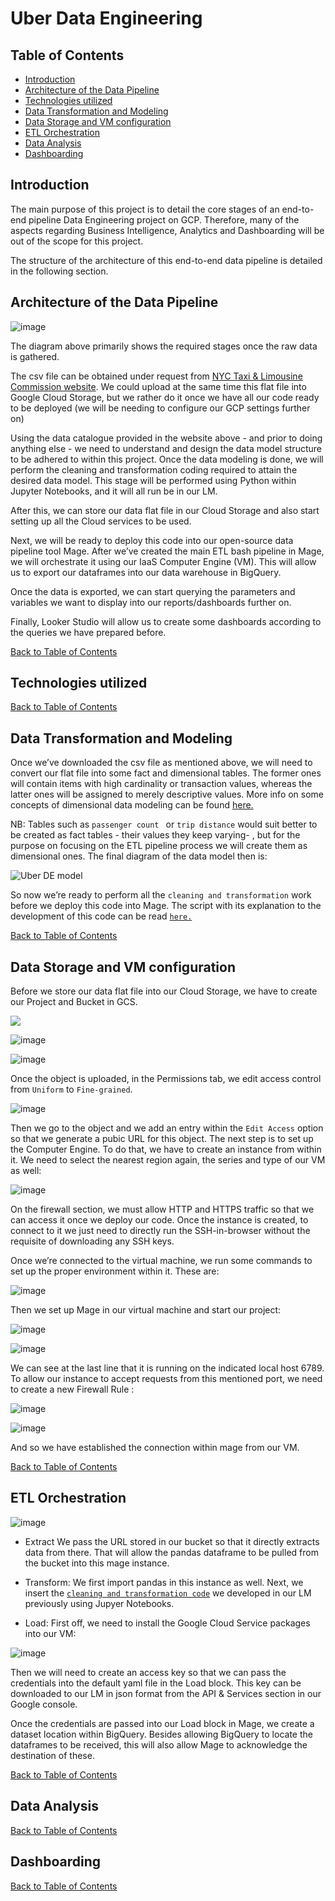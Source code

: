 # Uber Data Engineering 

## Table of Contents

- [Introduction](#introduction)
- [Architecture of the Data Pipeline](#architecture-of-the-data-pipeline)
- [Technologies utilized](#technologies-utilized)
- [Data Transformation and Modeling](#data-transformation-and-modeling)
- [Data Storage and VM configuration](#data-storage-and-vm-configuration)
- [ETL Orchestration](#etl-orchestration)
- [Data Analysis](#data-analysis)
- [Dashboarding](#dashboarding)


## Introduction

The main purpose of this project is to detail the core stages of an end-to-end pipeline Data Engineering project on GCP. Therefore, many of the aspects regarding Business Intelligence, Analytics and Dashboarding will be out of the scope for this project.

The structure of the architecture of this end-to-end data pipeline is detailed in the following section. 

## Architecture of the Data Pipeline

![image](https://github.com/GBlanch/Data-Engineering/assets/136500426/9133fc2a-a684-4d97-9260-8792304b2838)

The diagram above primarily shows the required stages once the raw data is gathered.

The csv file can be obtained under request from [NYC Taxi & Limousine Commission website](https://www.nyc.gov/site/tlc/about/request-data.page). We could upload at the same time this flat file into Google Cloud Storage, but we rather do it once we have all our code ready to be deployed (we will be needing to configure our GCP settings further on)

Using the data catalogue provided in the website above - and prior to doing anything else -  we need to understand and design the data model structure to be adhered to within this project.
Once the data modeling is done, we will perform the cleaning and transformation coding required to attain the desired data model. This stage will be performed using Python within Jupyter Notebooks, and it will all run be in our LM.

After this, we can store our data flat file in our Cloud Storage and also start setting up all the Cloud services to be used. 

Next, we will be ready to deploy this code into our open-source data pipeline tool Mage. After we’ve created the main ETL bash pipeline in Mage, we will orchestrate it using our IaaS Computer Engine (VM). This will allow us to export our dataframes into our data warehouse in BigQuery.

Once the data is exported, we can start querying the parameters and variables we want to display into our reports/dashboards further on.

Finally, Looker Studio will allow us to create some dashboards according to the queries we have prepared before.

[Back to Table of Contents](#table-of-contents)

## Technologies utilized

[Back to Table of Contents](#table-of-contents)

## Data Transformation and Modeling

Once we’ve downloaded the csv file as mentioned above, we will need to convert our flat file into some fact and dimensional tables. The former ones will contain items with high cardinality or transaction values, whereas the latter ones will be assigned to merely descriptive values. More info on some concepts of dimensional data modeling can be found [here.]( https://www.ibm.com/docs/en/informix-servers/14.10?topic=model-concepts-dimensional-data-modeling
)


NB: Tables such as `passenger count ` or  `trip distance` would suit better to be created as fact tables - their values they keep varying- , but for the purpose on focusing on the ETL pipeline process we will create them as dimensional ones. The final diagram of the data model then is:

![Uber DE model](https://github.com/GBlanch/Data-Engineering/assets/136500426/fa3120af-3d6e-4b44-ac04-8f130a9cd8e8)



So now we’re ready to perform all the `cleaning and transformation` work before we deploy this code into Mage. The script with its explanation to the development of this code can be read [`here.`](https://github.com/GBlanch/Data-Engineering/blob/main/1.Uber%20Data%20Pipeline/Uber%20DE%20Transform%20and%20Model%20(LM).ipynb)

[Back to Table of Contents](#table-of-contents)

## Data Storage and VM configuration

Before we store our data flat file into our Cloud Storage, we have to create our Project and Bucket in GCS.

![](https://github.com/GBlanch/Data-Engineering/assets/136500426/a3802e5c-29ab-49e6-a1b9-76b2032c100d=150x50)

![image](https://github.com/GBlanch/Data-Engineering/assets/136500426/a3802e5c-29ab-49e6-a1b9-76b2032c100d)

![image](https://github.com/GBlanch/Data-Engineering/assets/136500426/1967e5d9-6c86-4c0b-9c61-2908d776c0e5)

Once the object is uploaded, in the Permissions tab, we edit access control from `Uniform` to `Fine-grained`. 

![image](https://github.com/GBlanch/Data-Engineering/assets/136500426/fb50cce6-381d-4735-a074-b424e8a8582b)

Then we go to the object and we add an entry within the `Edit Access` option so that we generate a pubic URL for this object. The next step is to set up the Computer Engine. To do that, we have to create an instance from within it. We need to select the nearest region again, the series and type of our VM as well:

![image](https://github.com/GBlanch/Data-Engineering/assets/136500426/f1ba30ed-382b-4961-a591-aea442f408e4)

On the firewall section, we must allow HTTP and HTTPS traffic so that we can access it once we deploy our code.
Once the instance is created, to connect to it we just need to directly run the SSH-in-browser without the requisite of downloading any SSH keys.

Once we’re connected to the virtual machine, we run some commands to set up the proper environment within it. These are:

![image](https://github.com/GBlanch/Data-Engineering/assets/136500426/530f6cd1-1678-407b-9136-a01aa97cf04d)

Then we set up Mage in our virtual machine and start our project:

![image](https://github.com/GBlanch/Data-Engineering/assets/136500426/e999c1cc-9428-48d3-97b9-7aa581faea7d)

![image](https://github.com/GBlanch/Data-Engineering/assets/136500426/7473b1e4-c5de-4c3f-bfa4-94bf5e69e042)


We can see at the last line that it is running on the indicated local host 6789. To allow our instance to accept requests from this mentioned port, we need to create a new Firewall Rule :

![image](https://github.com/GBlanch/Data-Engineering/assets/136500426/7e53f9ba-96ad-41db-afc4-ffbc468c5348)

![image](https://github.com/GBlanch/Data-Engineering/assets/136500426/e1cb880c-1fd8-49a4-a609-3f566af24904)

And so we have established the connection within mage from our VM.

[Back to Table of Contents](#table-of-contents)

## ETL Orchestration

![image](https://github.com/GBlanch/Data-Engineering/assets/136500426/ed3ee179-7db3-408b-bb99-ac6ed97040e1)


+ Extract
We pass the URL stored in our bucket so that it directly extracts data from there.  That will allow the pandas dataframe to be pulled from the bucket into this mage instance.

+ Transform:
We first import pandas in this instance as well. Next, we insert the [`cleaning and transformation code`](https://github.com/GBlanch/Data-Engineering/blob/main/1.Uber%20Data%20Pipeline/Uber%20DE%20Transform%20and%20Model%20(LM).ipynb) we developed in our LM previously using Jupyer Notebooks.

+ Load:
First off, we need to install the Google Cloud Service packages into our VM:

![image](https://github.com/GBlanch/Data-Engineering/assets/136500426/f5564d3a-58b4-488c-9fd4-587cdf64208a)

Then we will need to create an access key so that we can pass the credentials into the default yaml file in the Load block. This key can be downloaded to our LM in json format from the API & Services section in our Google console.
  
Once the credentials are passed into our Load block in Mage, we create a dataset location within BigQuery. Besides allowing BigQuery to locate the dataframes to be received, this will also allow Mage to acknowledge the destination  of these.



[Back to Table of Contents](#table-of-contents)

## Data Analysis

[Back to Table of Contents](#table-of-contents)

## Dashboarding

[Back to Table of Contents](#table-of-contents)



